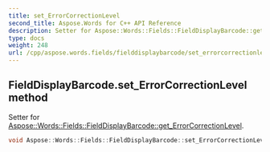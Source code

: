 ```yaml
---
title: set_ErrorCorrectionLevel
second_title: Aspose.Words for C++ API Reference
description: Setter for Aspose::Words::Fields::FieldDisplayBarcode::get_ErrorCorrectionLevel. 
type: docs
weight: 248
url: /cpp/aspose.words.fields/fielddisplaybarcode/set_errorcorrectionlevel/
---
```

## FieldDisplayBarcode.set_ErrorCorrectionLevel method


Setter for [Aspose::Words::Fields::FieldDisplayBarcode::get_ErrorCorrectionLevel](../get_errorcorrectionlevel/).

```cpp
void Aspose::Words::Fields::FieldDisplayBarcode::set_ErrorCorrectionLevel(const System::String &value)
```

